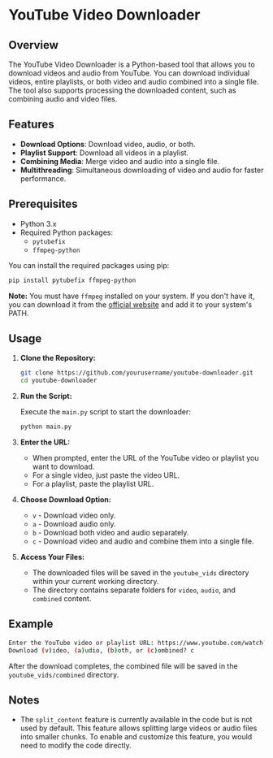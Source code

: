 # YouTube Video Downloader

## Overview

The YouTube Video Downloader is a Python-based tool that allows you to download videos and audio from YouTube. You can download individual videos, entire playlists, or both video and audio combined into a single file. The tool also supports processing the downloaded content, such as combining audio and video files.

## Features

- **Download Options**: Download video, audio, or both.
- **Playlist Support**: Download all videos in a playlist.
- **Combining Media**: Merge video and audio into a single file.
- **Multithreading**: Simultaneous downloading of video and audio for faster performance.

## Prerequisites

- Python 3.x
- Required Python packages:
  - `pytubefix`
  - `ffmpeg-python`
  
You can install the required packages using pip:

```bash
pip install pytubefix ffmpeg-python
```

**Note:** You must have `ffmpeg` installed on your system. If you don't have it, you can download it from the [official website](https://www.ffmpeg.org/download.html) and add it to your system's PATH.

## Usage

1. **Clone the Repository:**

   ```bash
   git clone https://github.com/yourusername/youtube-downloader.git
   cd youtube-downloader
   ```

2. **Run the Script:**

   Execute the `main.py` script to start the downloader:

   ```bash
   python main.py
   ```

3. **Enter the URL:**

   - When prompted, enter the URL of the YouTube video or playlist you want to download.
   - For a single video, just paste the video URL.
   - For a playlist, paste the playlist URL.

4. **Choose Download Option:**

   - `v` - Download video only.
   - `a` - Download audio only.
   - `b` - Download both video and audio separately.
   - `c` - Download video and audio and combine them into a single file.

5. **Access Your Files:**

   - The downloaded files will be saved in the `youtube_vids` directory within your current working directory.
   - The directory contains separate folders for `video`, `audio`, and `combined` content.

## Example

```bash
Enter the YouTube video or playlist URL: https://www.youtube.com/watch?v=dQw4w9WgXcQ
Download (v)ideo, (a)udio, (b)oth, or (c)ombined? c
```

After the download completes, the combined file will be saved in the `youtube_vids/combined` directory.

## Notes

- The `split_content` feature is currently available in the code but is not used by default. This feature allows splitting large videos or audio files into smaller chunks. To enable and customize this feature, you would need to modify the code directly.